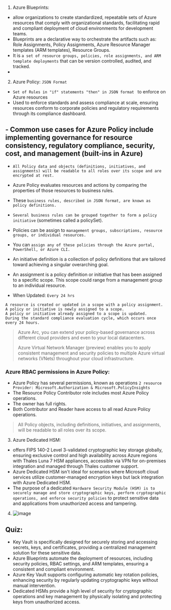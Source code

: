 1. Azure Blueprints:
- allow organizations to create standardized, repeatable sets of Azure resources that comply with organizational standards, facilitating rapid and compliant deployment of cloud environments for development teams.
- Blueprints are a declarative way to orchestrate the artifacts such as: Role Assignments, Policy Assignments, Azure Resource Manager templates (ARM templates), Resource Groups.
- It is `a set of resource groups, policies, role assignments, and ARM template deployments` that can be version controlled, audited, and tracked.
- 

2. Azure Policy: `JSON Format`
- `Set of Rules in "if" statements "then" in JSON format ` to enforce on Azure resources
- Used to enforce standards and assess compliance at scale, ensuring resources conform to corporate policies and regulatory requirements through its compliance dashboard.
## - Common use cases for Azure Policy include implementing governance for resource consistency, regulatory compliance, security, cost, and management (built-ins in Azure)
- `All Policy data and objects (definitions, initiatives, and assignments) will be readable to all roles over its scope and are encrypted at rest.`
- Azure Policy evaluates resources and actions by comparing the properties of those resources to business rules.
- These `business rules, described in JSON format, are known as policy definitions.`
- `Several business rules can be grouped together to form a policy initiative` (sometimes called a policySet).
- Policies can be assign to `management groups, subscriptions, resource groups, or individual resources.`
- You can `assign any of these policies through the Azure portal, PowerShell, or Azure CLI.`
- An initiative definition is a collection of policy definitions that are tailored toward achieving a singular overarching goal.
- An assignment is a policy definition or initiative that has been assigned to a specific scope. This scope could range from a management group to an individual resource.

- When Updated: `Every 24 hrs`
```
A resource is created or updated in a scope with a policy assignment.
A policy or initiative is newly assigned to a scope.
A policy or initiative already assigned to a scope is updated.
During the standard compliance evaluation cycle, which occurs once every 24 hours.
```
> Azure Arc, you can extend your policy-based governance across different cloud providers and even to your local datacenters.
>
> Azure Virtual Network Manager (preview) enables you to apply consistent management and security policies to multiple Azure virtual networks (VNets) throughout your cloud infrastructure.


### Azure RBAC permissions in Azure Policy:
- Azure Policy has several permissions, known as operations `2 resource Provider: Microsoft.Authorization & Microsoft.PolicyInsights`
- The Resource Policy Contributor role includes most Azure Policy operations.
- The owner has full rights.
- Both Contributor and Reader have access to all read Azure Policy operations.
> All Policy objects, including definitions, initiatives, and assignments, will be readable to all roles over its scope. 


3. Azure Dedicated HSM:
- offers FIPS 140-2 Level 3-validated cryptographic key storage globally, ensuring exclusive control and high availability across Azure regions with Thales Luna 7 HSM appliances, accessible via VPN for on-premises integration and managed through Thales customer support.
- Azure Dedicated HSM isn't ideal for scenarios where Microsoft cloud services utilize customer-managed encryption keys but lack integration with Azure Dedicated HSM.
- The purpose of a dedicated `Hardware Security Module (HSM) is to securely manage and store cryptographic keys, perform cryptographic operations, and enforce security policies` to protect sensitive data and applications from unauthorized access and tampering.

4. ![image](https://github.com/IOxCyber/Azure-Certs/assets/40174034/7ffec5ba-52d1-4780-90a5-1cac48679da5)

## Quiz:
- Key Vault is specifically designed for securely storing and accessing secrets, keys, and certificates, providing a centralized management solution for these sensitive data.
- Azure Blueprints automate the deployment of resources, including security policies, RBAC settings, and ARM templates, ensuring a consistent and compliant environment.
- Azure Key Vault supports configuring automatic key rotation policies, enhancing security by regularly updating cryptographic keys without manual intervention.
- Dedicated HSMs provide a high level of security for cryptographic operations and key management by physically isolating and protecting keys from unauthorized access.
  





